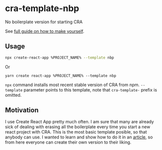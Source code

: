 # cra-template-nbp

No boilerplate version for starting CRA

See [full guide on how to make yourself](https://dev.to/alejandrogutierrezb/make-your-own-create-react-app-the-quick-and-easy-way-3elc).

## Usage

```bash
npx create-react-app %PROJECT_NAME% --template nbp
```

Or

```shell script
yarn create react-app %PROJECT_NAME% --template nbp
```

`npx` command installs most recent stable version of CRA from npm. `--template` parameter points to this template, note that `cra-template-` prefix is omitted.

## Motivation

I use Create React App pretty much often. I am sure that many are already sick of dealing with erasing all the boilerplate every time you start a new react project with CRA.
This is the most basic template posible, so that anybody can use.
I wanted to learn and show how to do it in an [article](https://dev.to/alejandrogutierrezb/make-your-own-create-react-app-the-quick-and-easy-way-3elc), so from here everyone can create their own version to their liking.
